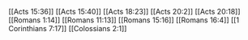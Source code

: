 [[Acts 15:36]]
[[Acts 15:40]]
[[Acts 18:23]]
[[Acts 20:2]]
[[Acts 20:18]]
[[Romans 1:14]]
[[Romans 11:13]]
[[Romans 15:16]]
[[Romans 16:4]]
[[1 Corinthians 7:17]]
[[Colossians 2:1]]
